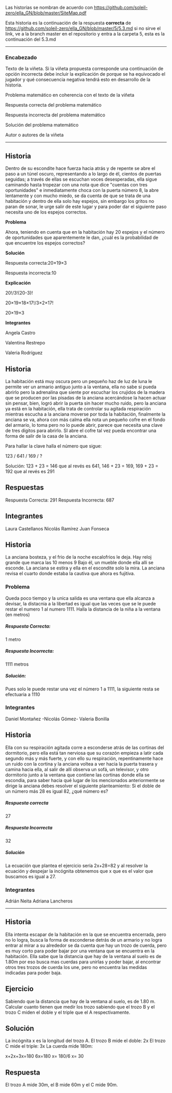 Las historias se nombran de acuerdo con https://github.com/soleil-zero/ella_GN/blob/master/SiteMap.pdf

Esta historia es la continuación de la respuesta **correcta** de https://github.com/soleil-zero/ella_GN/blob/master/5/5.3.md 
si no sirve el link, ve a la branch master en el repositorio y entra a la carpeta 5, esta es la continuación del 5.3.md

**********************************************************************
### Encabezado

Texto de la viñeta. Si la viñeta propuesta corresponde una continuación de opción incorrecta debe incluir la explicación de porque se ha equivocado el jugador y qué consecuencia negativa tendrá esto en desarrollo de la historia.

Problema matemático en coherencia con el texto de la viñeta

Respuesta correcta del problema matemático

Respuesta incorrecta del problema matemático

Solución del problema matemático

Autor o autores de la viñeta
**********************************************************************
## Historia
Dentro de su escondite hace fuerza hacia atrás y de repente se abre el paso a un túnel oscuro, representando a lo largo   de  él, cientos de puertas seguidas; a través de ellas se escuchan voces desesperadas, ella sigue caminando hasta tropezar con una nota que dice "cuentas con tres oportunidades" e inmediatamente choca con la puerta número 8, la abre lentamente y con mucho miedo, se da cuenta de que se trata de una habitación y dentro de ella solo hay espejos, sin embargo los gritos no paran de sonar, le urge salir de este lugar y para poder dar el siguiente paso necesita uno de los espejos correctos. 

**Problema**

Ahora, teniendo en cuenta que en la habitación hay 20 espejos y el número de oportunidades que aparentemente le dan, ¿cuál es la probabilidad de que encuentre los espejos correctos? 

**Solución**

Respuesta correcta:20×19×3

Respuesta incorrecta:10

**Explicación** 

20!/3!(20-3)!

20×19×18×17!/3×2×17!

20×19×3

**Integrantes** 

Angela Castro 

Valentina Restrepo 

Valeria Rodríguez 


## Historia
La habitación está muy oscura pero un pequeño haz de luz de luna le permite ver un armario antiguo junto a la ventana, ella no sabe si pueda abrirlo pero la adrenalina que siente por escuchar los crujidos de la madera que se producen por las pisadas de la anciana acercándose la hacen actuar sin pensar, bien, logró abrir la puerta sin hacer mucho ruido, pero la anciana ya está en la habitación, ella trata de controlar su agitada respiración mientras escucha a la anciana moverse por toda la habitación, finalmente la anciana se va, ahora con más calma ella nota un pequeño cofre en el fondo del armario, lo toma pero no lo puede abrir, parece que necesita una clave de tres dígitos para abrirlo. SI abre el cofre tal vez pueda encontrar una forma de salir de la casa de la anciana.

Para hallar la clave halla el número que sigue:

123 / 641 / 169 / ?

Solución: 123 + 23 = 146 que al revés es 641, 146 + 23 = 169, 169 + 23 = 192 que al revés es 291

## Respuestas
Respuesta Correcta: 291
Respuesta Incorrecta: 687

## Integrantes
Laura Castellanos
Nicolás Ramírez
Juan Fonseca


## Historia

La anciana bosteza, y el frio de la noche
escalofrios le deja.
Hay reloj grande que marca las 10 menos 9 
Bajo él, un mueble
donde ella alli se esconde.
La anciana se estira 
y ella en el escondite
solo la mira.
La anciana revisa 
el cuarto donde estaba
la cautiva que ahora es fujitiva.

### Problema
 Queda poco tiempo  y la unica salida es una ventana que ella alcanza a devisar, la distacnia a la libertad es igual que las veces que se le puede restar el numero 1 al numero 1111.
 Halla la distancia de la niña a la ventana (en metros)
 
 ##### Respuesta Correcta: 
  1 metro

 ##### Respuesta Incorrecta:
  1111 metros 
  
 ##### Solución: 
  Pues solo le puede restar una vez el número 1 a 1111, la siguiente resta se efectuaria a 1110
  
  ### Integrantes
  Daniel Montañez -Nicolás Gómez- Valeria Bonilla
 

## Historia
Ella con su respiración agitada corre a esconderse atrás de las cortinas del dormitorio, pero ella está tan nerviosa que su corazón empieza a latir cada segundo más y más fuerte, y con ello su respiración, repentinamente hace un ruido con la cortina y la anciana voltea a ver hacia la puerta trasera y camina hacia ella, al salir de allí observa un sofá, un televisor, y otro dormitorio junto a la ventana que contiene las cortinas donde ella se escondía, para saber hacia qué lugar de los mencionados anteriormente se dirige la anciana debes resolver el siguiente planteamiento:
Si el doble de un número más 28 es igual 82, ¿qué número es?
##### Respuesta correcta
27
##### Respuesta Incorrecta 
32
##### Solución
La ecuación que plantea el ejercicio sería 2x+28=82 y al resolver la ecuación y despejar la incógnita obtenemos que x que es el valor que buscamos es igual a 27.
### Integrantes 
Adrián Neita
Adriana Lancheros 

***********************************************************************

## Historia 

Ella intenta escapar de la habitación en la que se encuentra encerrada, pero no lo logra, busca la forma de esconderse detrás de un armario y no logra entrar al mirar a su alrededor se da cuenta que hay un trozo de cuerda, pero es muy corto para poder bajar por una ventana que se encuentra en la habitación. Ella sabe que la distancia que hay de la ventana al suelo es de 1.80m por eso busca mas cuerdas para unirlas y poder bajar, al encontrar otros tres trozos de cuerda los une, pero no encuentra las medidas  indicadas para poder baja.

## Ejercicio
Sabiendo que la distancia que hay de la ventana al suelo, es de 1.80 m. Calcular cuanto tienen que medir los trozo sabiendo que el trozo B y el trozo C miden el doble y el triple que el A respectivamente.

## Solución 

La incógnita x es la longitud del trozo A.
El trozo B mide el doble: 2x
El trozo C mide el triple: 3x
La cuerda mide 180m:

x+2x+3x=180
6x=180
x= 180/6
x= 30
## Respuesta 
El trozo A mide 30m, el B mide 60m y el C mide 90m.
